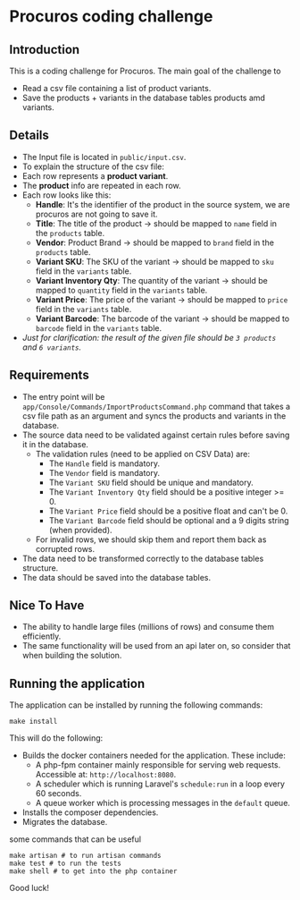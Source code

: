 # Procuros coding challenge

## Introduction
This is a coding challenge for Procuros. The main goal of the challenge to 
- Read a csv file containing a list of product variants.
- Save the products + variants in the database tables products amd variants.

## Details
- The Input file is located in `public/input.csv`.
- To explain the structure of the csv file:
- Each row represents a **product variant**.
- The **product** info are repeated in each row.
- Each row looks like this:
  - **Handle**: It's the identifier of the product in the source system, we are procuros are not going to save it.
  - **Title**: The title of the product -> should be mapped to `name` field in the `products` table.
  - **Vendor**: Product Brand -> should be mapped to `brand` field in the `products` table.
  - **Variant SKU**: The SKU of the variant -> should be mapped to `sku` field in the `variants` table.
  - **Variant Inventory Qty**: The quantity of the variant -> should be mapped to `quantity` field in the `variants` table.
  - **Variant Price**: The price of the variant -> should be mapped to `price` field in the `variants` table.
  - **Variant Barcode**: The barcode of the variant -> should be mapped to `barcode` field in the `variants` table.
- _Just for clarification: the result of the given file should be `3 products` and `6 variants`._

## Requirements
- The entry point will be `app/Console/Commands/ImportProductsCommand.php` command that takes a csv file path as an argument and syncs the products and variants in the database.
- The source data need to be validated against certain rules before saving it in the database.
  - The validation rules (need to be applied on CSV Data) are:
    - The `Handle` field is mandatory.
    - The `Vendor` field is mandatory.
    - The `Variant SKU` field should be unique and mandatory.
    - The `Variant Inventory Qty` field should be a positive integer >= 0.
    - The `Variant Price` field should be a positive float and can't be 0.
    - The `Variant Barcode` field should be optional and a 9 digits string (when provided).
  - For invalid rows, we should skip them and report them back as corrupted rows.
- The data need to be transformed correctly to the database tables structure.
- The data should be saved into the database tables.

## Nice To Have
- The ability to handle large files (millions of rows) and consume them efficiently.
- The same functionality will be used from an api later on, so consider that when building the solution.

## Running the application
The application can be installed by running the following commands:

```
make install
```

This will do the following:
- Builds the docker containers needed for the application. These include:
    - A php-fpm container mainly responsible for serving web requests. Accessible at: `http://localhost:8080`.
    - A scheduler which is running Laravel's `schedule:run` in a loop every 60 seconds.
    - A queue worker which is processing messages in the `default` queue.
- Installs the composer dependencies.
- Migrates the database.

some commands that can be useful
    
    
    make artisan # to run artisan commands
    make test # to run the tests
    make shell # to get into the php container

Good luck!
